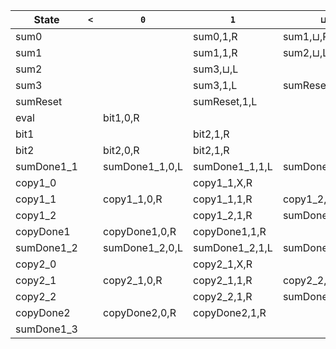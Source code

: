 | State        | `<`       | `0`         | `1`         | `⊔`         | `A`         | `B`         | `C`         | `D`         | `E`         | `F`         | `G`         | `H`         | `X`         |
|--------------|-----------|-------------|-------------|-------------|-------------|-------------|-------------|-------------|-------------|-------------|-------------|-------------|-------------|
| sum0         |           |             | sum0,1,R    | sum1,⊔,R    |             |             |             |             |             |             |             |             |             |
| sum1         |           |             | sum1,1,R    | sum2,⊔,L    |             |             |             |             |             |             |             |             |             |
| sum2         |           |             | sum3,⊔,L    |             |             |             |             |             |             |             |             |             |             |
| sum3         |           |             | sum3,1,L    | sumReset,1,L|             |             |             |             |             |             |             |             |             |
| sumReset     |           |             | sumReset,1,L|             | sumDone1_2,G,L |             |             |             |             |             | sumDone1_1,G,L | sumDone1_3,G,L |             |
| eval         |           | bit1,0,R    |             |             |             |             |             |             |             |             |             |             |             |
| bit1         |           |             | bit2,1,R    |             |             | bit1,B,R    |             |             |             |             |             |             |             |
| bit2         |           | bit2,0,R    | bit2,1,R    |             |             | bit2,B,R    | bit2,C,R    | bit2,D,R    | bit2,E,R    | bit2,F,R    | sum0,G,R    |             | bit2,X,R    |
| sumDone1_1   |           | sumDone1_1,0,L | sumDone1_1,1,L | sumDone1_1,⊔,L |             |             | sumDone1_1,C,R | sumDone1_1,D,L | sumDone1_1,E,L | sumDone1_1,F,L | sumDone1_1,G,L |             | sumDone1_1,X,L |
| copy1_0      |           |             | copy1_1,X,R |             |             |             | copyDone1,C,R | copy1_0,D,L |             |             |             |             | copy1_0,X,L |
| copy1_1      |           | copy1_1,0,R | copy1_1,1,R | copy1_2,⊔,R |             | copy1_1,B,R | copy1_1,C,R | copy1_1,D,R | copy1_1,E,R | copy1_1,F,R | copy1_1,G,R |             | copy1_1,X,R |
| copy1_2      |           |             | copy1_2,1,R | sumDone1_1,1,L |             |             |             |             |             |             |             |             |             |
| copyDone1    |           | copyDone1,0,R | copyDone1,1,R |             |             | copyDone1,B,R | copyDone1,C,R | copyDone1,D,R | copyDone1,E,R | copyDone1,F,R | sum0,A,R    |             | copyDone1,X,R |
| sumDone1_2   |           | sumDone1_2,0,L | sumDone1_2,1,L | sumDone1_2,⊔,L |             |             |             |             | sumDone1_2,E,L | sumDone1_2,F,L | sumDone1_2,G,L |             | sumDone1_2,X,L |
| copy2_0      |           |             | copy2_1,X,R |             |             |             |             | copyDone2,D,R |             |             |             |             | copy2_0,X,L |
| copy2_1      |           | copy2_1,0,R | copy2_1,1,R | copy2_2,⊔,R |             | copy2_1,B,R | copy2_1,C,R | copy2_1,D,R | copy2_1,E,R | copy2_1,F,R | copy2_1,G,R |             | copy2_1,X,R |
| copy2_2      |           |             | copy2_2,1,R | sumDone1_2,1,L |             |             |             |             |             |             |             |             |             |
| copyDone2    |           | copyDone2,0,R | copyDone2,1,R |             |             | copyDone2,B,R | copyDone2,C,R | copyDone2,D,R | copyDone2,E,R | copyDone2,F,R | sum0,H,R    |             | copyDone2,X,R |
| sumDone1_3 ||||||||||||||
